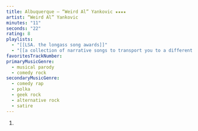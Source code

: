 ```yaml
---
title: Albuquerque — “Weird Al” Yankovic ★★★★
artist: “Weird Al” Yankovic
minutes: "11"
seconds: "22"
rating: 8
playlists:
  - "[[LSA. the longass song awards]]"
  - "[[a collection of narrative songs to transport you to a different world]]"
favoritesTrackNumber:
primaryMusicGenre:
  - musical parody
  - comedy rock
secondaryMusicGenre:
  - comedy rap
  - polka
  - geek rock
  - alternative rock
  - satire
---
```

1. 